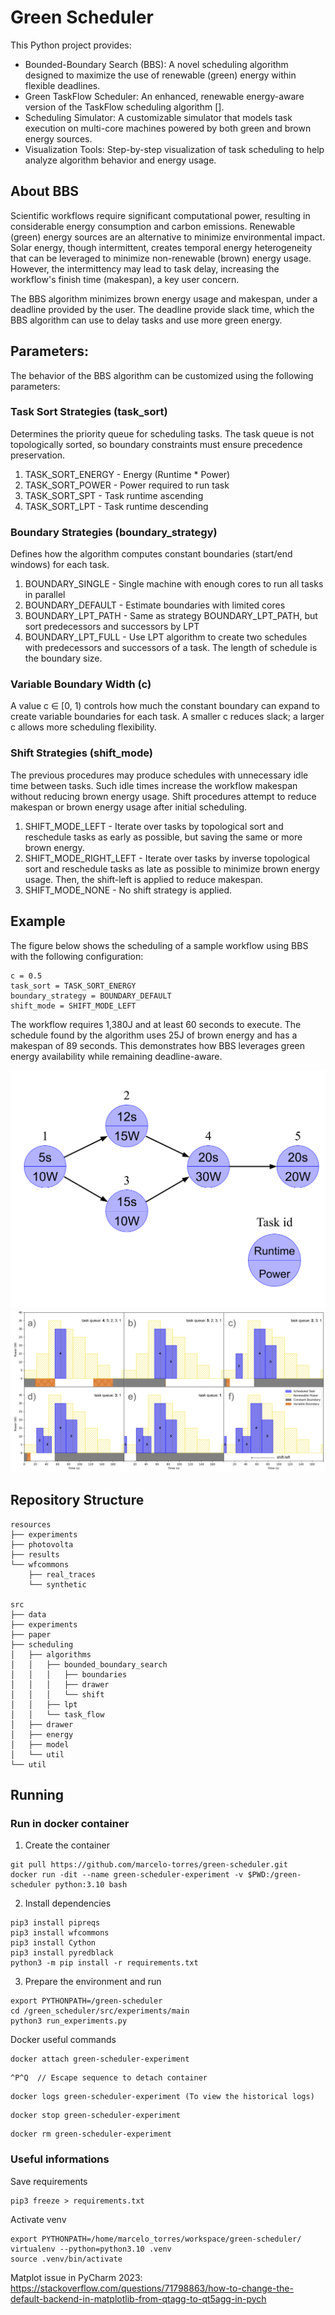 # Green Scheduler

This Python project provides:
- Bounded-Boundary Search (BBS): A novel scheduling algorithm designed to maximize the use of renewable (green) energy within flexible deadlines.
- Green TaskFlow Scheduler: An enhanced, renewable energy-aware version of the TaskFlow scheduling algorithm [<reference>].
- Scheduling Simulator: A customizable simulator that models task execution on multi-core machines powered by both green and brown energy sources.
- Visualization Tools: Step-by-step visualization of task scheduling to help analyze algorithm behavior and energy usage.

## About BBS
Scientific workflows require significant computational power, resulting in considerable energy consumption and carbon
emissions. Renewable (green) energy sources are an alternative to minimize environmental impact. Solar energy, though 
intermittent, creates temporal energy heterogeneity that can be leveraged to minimize non-renewable (brown) energy 
usage. However, the intermittency may lead to task delay, increasing the workflow's finish time (makespan), 
a key user concern.

The BBS algorithm minimizes brown energy usage and makespan, under a deadline provided by the user. The deadline provide
slack time, which the BBS algorithm can use to delay tasks and use more green energy.

## Parameters:

The behavior of the BBS algorithm can be customized using the following parameters:

### Task Sort Strategies (task_sort)
Determines the priority queue for scheduling tasks. The task queue is not topologically sorted, so boundary constraints 
must ensure precedence preservation.

1) TASK_SORT_ENERGY - Energy (Runtime * Power)
2) TASK_SORT_POWER - Power required to run task
3) TASK_SORT_SPT - Task runtime ascending
4) TASK_SORT_LPT - Task runtime descending

### Boundary Strategies (boundary_strategy)

Defines how the algorithm computes constant boundaries (start/end windows) for each task.

1) BOUNDARY_SINGLE - Single machine with enough cores to run all tasks in parallel
2) BOUNDARY_DEFAULT - Estimate boundaries with limited cores
3) BOUNDARY_LPT_PATH - Same as strategy BOUNDARY_LPT_PATH, but sort predecessors and successors by LPT
4) BOUNDARY_LPT_FULL - Use LPT algorithm to create two schedules with predecessors and successors of a task. The length
of schedule is the boundary size.

### Variable Boundary Width (c)

A value c ∈ [0, 1) controls how much the constant boundary can expand to create variable boundaries for each task. 
A smaller c reduces slack; a larger c allows more scheduling flexibility.

### Shift Strategies (shift_mode)

The previous procedures may produce schedules with unnecessary idle time between tasks. Such idle times increase the 
workflow makespan without reducing brown energy usage. Shift procedures attempt to reduce makespan or brown energy 
usage after initial scheduling.

1) SHIFT_MODE_LEFT - Iterate over tasks by topological sort and reschedule tasks as early as possible, but saving the same 
or more brown energy. 
2) SHIFT_MODE_RIGHT_LEFT - Iterate over tasks by inverse topological sort and reschedule tasks as late as possible to minimize 
brown energy usage. Then, the shift-left is applied to reduce makespan.
3) SHIFT_MODE_NONE - No shift strategy is applied.

## Example

The figure below shows the scheduling of a sample workflow using BBS with the following configuration:
```
c = 0.5  
task_sort = TASK_SORT_ENERGY  
boundary_strategy = BOUNDARY_DEFAULT  
shift_mode = SHIFT_MODE_LEFT  
```

The workflow requires 1,380J and at least 60 seconds to execute. The schedule found by the algorithm uses 25J of 
brown energy and has a makespan of 89 seconds. This demonstrates how BBS leverages green energy availability while
remaining deadline-aware.

![Workflow](resources/figures/workflow.png?raw=true "Workflow")
![BBS Schedule](resources/figures/workflow_scheduling.png?raw=true "BBS Schedule")

## Repository Structure

```shell
resources
├── experiments
├── photovolta
├── results
└── wfcommons
    ├── real_traces
    └── synthetic

src
├── data
├── experiments
├── paper
├── scheduling
│   ├── algorithms
│   │   ├── bounded_boundary_search
│   │   │   ├── boundaries
│   │   │   ├── drawer
│   │   │   └── shift
│   │   ├── lpt
│   │   └── task_flow
│   ├── drawer
│   ├── energy
│   ├── model
│   └── util
└── util
```

## Running

### Run in docker container

1) Create the container
```shell
git pull https://github.com/marcelo-torres/green-scheduler.git
docker run -dit --name green-scheduler-experiment -v $PWD:/green-scheduler python:3.10 bash
```

2) Install dependencies
```shell
pip3 install pipreqs
pip3 install wfcommons
pip3 install Cython
pip3 install pyredblack
python3 -m pip install -r requirements.txt
```

3) Prepare the environment and run
```shell
export PYTHONPATH=/green-scheduler
cd /green_scheduler/src/experiments/main
python3 run_experiments.py
```

Docker useful commands
```shell
docker attach green-scheduler-experiment
```
```shell
^P^Q  // Escape sequence to detach container
```
```shell
docker logs green-scheduler-experiment (To view the historical logs)
```
```shell 
docker stop green-scheduler-experiment
```
```shell
docker rm green-scheduler-experiment
```


### Useful informations

Save requirements
```shell
pip3 freeze > requirements.txt
```


Activate venv
```shell
export PYTHONPATH=/home/marcelo_torres/workspace/green-scheduler/
virtualenv --python=python3.10 .venv
source .venv/bin/activate
```

Matplot issue in PyCharm 2023:
https://stackoverflow.com/questions/71798863/how-to-change-the-default-backend-in-matplotlib-from-qtagg-to-qt5agg-in-pych


